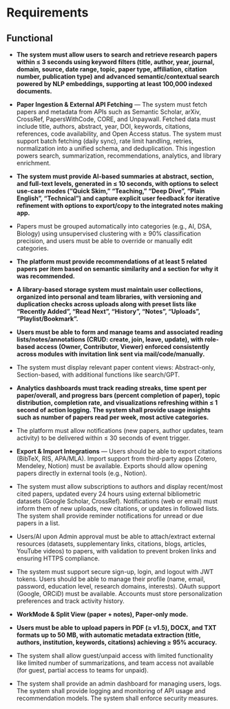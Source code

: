 # Requirements

## Functional

- **The system must allow users to search and retrieve research papers within ≤ 3 seconds using keyword filters (title, author, year, journal, domain, source, date range, topic, paper type, affiliation, citation number, publication type) and advanced semantic/contextual search powered by NLP embeddings, supporting at least 100,000 indexed documents.**

- **Paper Ingestion & External API Fetching** — The system must fetch papers and metadata from APIs such as Semantic Scholar, arXiv, CrossRef, PapersWithCode, CORE, and Unpaywall. Fetched data must include title, authors, abstract, year, DOI, keywords, citations, references, code availability, and Open Access status. The system must support batch fetching (daily sync), rate limit handling, retries, normalization into a unified schema, and deduplication. This ingestion powers search, summarization, recommendations, analytics, and library enrichment.

- **The system must provide AI-based summaries at abstract, section, and full-text levels, generated in ≤ 10 seconds, with options to select use-case modes (“Quick Skim,” “Teaching,” “Deep Dive”, “Plain English”, “Technical”) and capture explicit user feedback for iterative refinement with options to export/copy to the integrated notes making app.**

- Papers must be grouped automatically into categories (e.g., AI, DSA, Biology) using unsupervised clustering with ≥ 90% classification precision, and users must be able to override or manually edit categories.

- **The platform must provide recommendations of at least 5 related papers per item based on semantic similarity and a section for why it was recommended.**

- **A library-based storage system must maintain user collections, organized into personal and team libraries, with versioning and duplication checks across uploads along with preset lists like “Recently Added”, “Read Next”, “History”, “Notes”, “Uploads”, “Playlist/Bookmark”.**

- **Users must be able to form and manage teams and associated reading lists/notes/annotations (CRUD: create, join, leave, update), with role-based access (Owner, Contributor, Viewer) enforced consistently across modules with invitation link sent via mail/code/manually.**

- The system must display relevant paper content views: Abstract-only, Section-based, with additional functions like search/GPT.

- **Analytics dashboards must track reading streaks, time spent per paper/overall, and progress bars (percent completion of paper), topic distribution, completion rate, and visualizations refreshing within ≤ 1 second of action logging. The system shall provide usage insights such as number of papers read per week, most active categories.**

- The platform must allow notifications (new papers, author updates, team activity) to be delivered within ≤ 30 seconds of event trigger.

- **Export & Import Integrations** — Users should be able to export citations (BibTeX, RIS, APA/MLA). Import support from third-party apps (Zotero, Mendeley, Notion) must be available. Exports should allow opening papers directly in external tools (e.g., Notion).

- The system must allow subscriptions to authors and display recent/most cited papers, updated every 24 hours using external bibliometric datasets (Google Scholar, CrossRef). Notifications (web or email) must inform them of new uploads, new citations, or updates in followed lists. The system shall provide reminder notifications for unread or due papers in a list.

- Users/AI upon Admin approval must be able to attach/extract external resources (datasets, supplementary links, citations, blogs, articles, YouTube videos) to papers, with validation to prevent broken links and ensuring HTTPS compliance.

- The system must support secure sign-up, login, and logout with JWT tokens. Users should be able to manage their profile (name, email, password, education level, research domains, interests). OAuth support (Google, ORCiD) must be available. Accounts must store personalization preferences and track activity history.

- **WorkMode & Split View (paper + notes), Paper-only mode.**

- **Users must be able to upload papers in PDF (≥ v1.5), DOCX, and TXT formats up to 50 MB, with automatic metadata extraction (title, authors, institution, keywords, citations) achieving ≥ 95% accuracy.**

- The system shall allow guest/unpaid access with limited functionality like limited number of summarizations, and team access not available (for guest, partial access to teams for unpaid).

- The system shall provide an admin dashboard for managing users, logs. The system shall provide logging and monitoring of API usage and recommendation models. The system shall enforce security measures.

